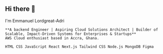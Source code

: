 ## Hi there 👋
I'm Emmanuel Lordgreat-Adri

    **A backend Engineer | Aspiring Cloud Solutions Architect | Builder of Scalable, Impact-Driven Systems for Enterprises & Startups**
    AWS Cloud enthusiast based in Accra, Ghana. 

    HTML CSS JavaScript React Next.js Tailwind CSS Node.js MongoDB Figma

<!--
**Lordgreatadri/Lordgreatadri** is a ✨ _special_ ✨ repository because its `README.md` (this file) appears on your GitHub profile.

Here are some ideas to get you started:

- 🔭 I’m currently working on ...
- 🌱 I’m currently learning ...
- 👯 I’m looking to collaborate on ...
- 🤔 I’m looking for help with ...
- 💬 Ask me about ...
- 📫 How to reach me: ...
- 😄 Pronouns: ...
- ⚡ Fun fact: ...
-->
